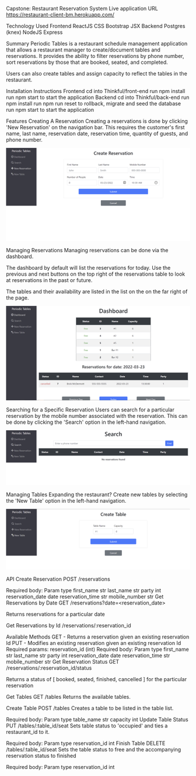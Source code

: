 Capstone: Restaurant Reservation System
Live application URL
https://restaurant-client-bm.herokuapp.com/

Technology Used
Frontend
ReactJS
CSS
Bootstrap
JSX
Backend
Postgres (knex)
NodeJS
Express

Summary
Periodic Tables is a restaurant schedule management application that allows a restaurant manager to create/document tables and reservations. It provides the ability to filter reservations by phone number, sort reservations by those that are booked, seated, and completed.

Users can also create tables and assign capacity to reflect the tables in the restaurant.

Installation Instructions
Frontend
cd into Thinkful/front-end
run npm install
run npm start to start the application
Backend
cd into Thinkful/back-end
run npm install
run npm run reset to rollback, migrate and seed the database
run npm start to start the application

Features
Creating A Reservation
Creating a reservations is done by clicking 'New Reservation' on the navigation bar. This requires the customer's first name, last name, reservation date, reservation time, quantity of guests, and phone number.

![Alt text](./images/create-reservation.PNG)

Managing Reservations
Managing reservations can be done via the dashboard.

The dashboard by default will list the reservations for today. Use the previous and next buttons on the top right of the reservations table to look at reservations in the past or future.

The tables and their availability are listed in the list on the on the far right of the page.

![Alt text](./images/dashboard.PNG)

Searching for a Specific Reservation
Users can search for a particular reservation by the mobile number associated with the reservation. This can be done by clicking the 'Search' option in the left-hand navigation.

![Alt text](./images/search.PNG)

Managing Tables
Expanding the restaurant? Create new tables by selecting the 'New Table' option in the left-hand navigation.

![Alt text](./images/create-table.PNG)

API
Create Reservation
POST /reservations

Required body:
Param type
first_name str
last_name str
party int
reservation_date date
reservation_time str
mobile_number str
Get Reservations by Date
GET /reservations?date=<reservation_date>

Returns reservations for a particular date

Get Reservations by Id
/reservations/:reservation_id

Available Methods
GET - Returns a reservation given an existing reservation Id
PUT - Modifies an existing reservation given an existing reservation Id
Required params:
reservation_id (int)
Required body:
Param type
first_name str
last_name str
party int
reservation_date date
reservation_time str
mobile_number str
Get Reservation Status
GET /reservations/:reservation_id/status

Returns a status of [ booked, seated, finished, cancelled ] for the particular reservation

Get Tables
GET /tables
Returns the available tables.

Create Table
POST /tables
Creates a table to be listed in the table list.

Required body:
Param type
table_name str
capacity int
Update Table Status
PUT /tables/:table_id/seat
Sets table status to 'occupied' and ties a restaurant_id to it.

Required body:
Param type
reservation_id int
Finish Table
DELETE /tables/:table_id/seat
Sets the table status to free and the accompanying reservation status to finished

Required body:
Param type
reservation_id int
